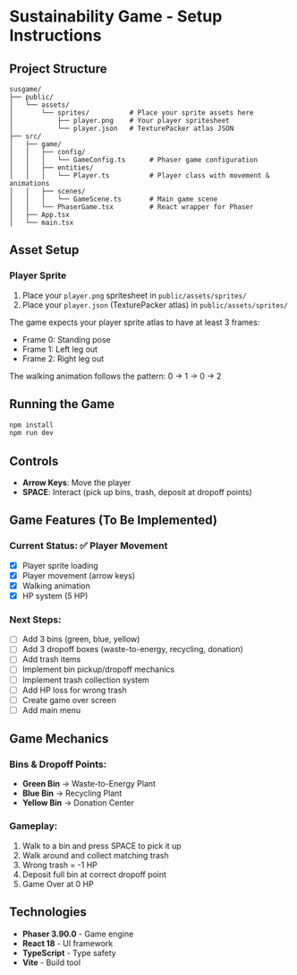 # Sustainability Game - Setup Instructions

## Project Structure

```
susgame/
├── public/
│   └── assets/
│       └── sprites/          # Place your sprite assets here
│           ├── player.png    # Your player spritesheet
│           └── player.json   # TexturePacker atlas JSON
├── src/
│   ├── game/
│   │   ├── config/
│   │   │   └── GameConfig.ts      # Phaser game configuration
│   │   ├── entities/
│   │   │   └── Player.ts          # Player class with movement & animations
│   │   ├── scenes/
│   │   │   └── GameScene.ts       # Main game scene
│   │   └── PhaserGame.tsx         # React wrapper for Phaser
│   ├── App.tsx
│   └── main.tsx
```

## Asset Setup

### Player Sprite

1. Place your `player.png` spritesheet in `public/assets/sprites/`
2. Place your `player.json` (TexturePacker atlas) in `public/assets/sprites/`

The game expects your player sprite atlas to have at least 3 frames:

-   Frame 0: Standing pose
-   Frame 1: Left leg out
-   Frame 2: Right leg out

The walking animation follows the pattern: 0 → 1 → 0 → 2

## Running the Game

```bash
npm install
npm run dev
```

## Controls

-   **Arrow Keys**: Move the player
-   **SPACE**: Interact (pick up bins, trash, deposit at dropoff points)

## Game Features (To Be Implemented)

### Current Status: ✅ Player Movement

-   [x] Player sprite loading
-   [x] Player movement (arrow keys)
-   [x] Walking animation
-   [x] HP system (5 HP)

### Next Steps:

-   [ ] Add 3 bins (green, blue, yellow)
-   [ ] Add 3 dropoff boxes (waste-to-energy, recycling, donation)
-   [ ] Add trash items
-   [ ] Implement bin pickup/dropoff mechanics
-   [ ] Implement trash collection system
-   [ ] Add HP loss for wrong trash
-   [ ] Create game over screen
-   [ ] Add main menu

## Game Mechanics

### Bins & Dropoff Points:

-   **Green Bin** → Waste-to-Energy Plant
-   **Blue Bin** → Recycling Plant
-   **Yellow Bin** → Donation Center

### Gameplay:

1. Walk to a bin and press SPACE to pick it up
2. Walk around and collect matching trash
3. Wrong trash = -1 HP
4. Deposit full bin at correct dropoff point
5. Game Over at 0 HP

## Technologies

-   **Phaser 3.90.0** - Game engine
-   **React 18** - UI framework
-   **TypeScript** - Type safety
-   **Vite** - Build tool
